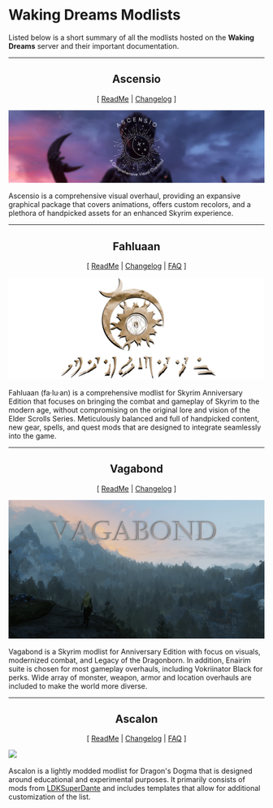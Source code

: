 # Waking Dreams Modlists
Listed below is a short summary of all the modlists hosted on the **Waking Dreams** server and their important documentation.

---
<div style="text-align: center;">

## **Ascensio**
[ [ReadMe](https://github.com/Oghma-Infinium/Ascensio) | [Changelog](https://github.com/Oghma-Infinium/Ascensio/blob/main/CHANGELOG.md) ]
</div>

![](https://raw.githubusercontent.com/Oghma-Infinium/Ascensio/main/Media/Ascensio%20Header.png)

Ascensio is a comprehensive visual overhaul, providing an expansive graphical package that covers animations, offers custom recolors, and a plethora of handpicked assets for an enhanced Skyrim experience.

---
<div style="text-align: center;">

## **Fahluaan**
[ [ReadMe](https://github.com/Oghma-Infinium/Fahluaan) | [Changelog](https://github.com/Oghma-Infinium/Fahluaan/blob/main/CHANGELOG.md) | [FAQ](https://github.com/Oghma-Infinium/Fahluaan/blob/main/Documentation/FAQ.md) ]
</div>

![](https://raw.githubusercontent.com/Oghma-Infinium/Fahluaan/main/images/Splash.png)

Fahluaan (fa·lu·an) is a comprehensive modlist for Skyrim Anniversary Edition that focuses on bringing the combat and gameplay of Skyrim to the modern age, without compromising on the original lore and vision of the Elder Scrolls Series. Meticulously balanced and full of handpicked content, new gear, spells, and quest mods that are designed to integrate seamlessly into the game.

---
<div style="text-align: center;">

## **Vagabond**
[ [ReadMe](https://github.com/Oghma-Infinium/Vagabond) | [Changelog](https://github.com/Oghma-Infinium/Vagabond) ]
</div>

![](https://raw.githubusercontent.com/Oghma-Infinium/Vagabond/main/images/banner.png)

Vagabond is a Skyrim modlist for Anniversary Edition with focus on visuals, modernized combat, and Legacy of the Dragonborn. In addition, Enairim suite is chosen for most gameplay overhauls, including Vokriinator Black for perks. Wide array of monster, weapon, armor and location overhauls are included to make the world more diverse.

--- 
<div style="text-align: center;">

## **Ascalon** 
[ [ReadMe](https://github.com/Oghma-Infinium/Ascalon/blob/main/README.md) | [Changelog](https://github.com/Oghma-Infinium/Ascalon/blob/main/CHANGELOG.md) | [FAQ](https://github.com/Oghma-Infinium/Ascalon/blob/main/Documentation/FAQ.md) ]
</div>

![](https://raw.githubusercontent.com/Oghma-Infinium/Ascalon/main/Media/Ascalon.png)

Ascalon is a lightly modded modlist for Dragon's Dogma that is designed around educational and experimental purposes. It primarily consists of mods from [LDKSuperDante](https://www.nexusmods.com/dragonsdogma/users/23347084?tab=user+files) and includes templates that allow for additional customization of the list.
